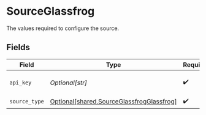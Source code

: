 # SourceGlassfrog

The values required to configure the source.


## Fields

| Field                                                                                            | Type                                                                                             | Required                                                                                         | Description                                                                                      |
| ------------------------------------------------------------------------------------------------ | ------------------------------------------------------------------------------------------------ | ------------------------------------------------------------------------------------------------ | ------------------------------------------------------------------------------------------------ |
| `api_key`                                                                                        | *Optional[str]*                                                                                  | :heavy_check_mark:                                                                               | API key provided by Glassfrog                                                                    |
| `source_type`                                                                                    | [Optional[shared.SourceGlassfrogGlassfrog]](undefined/models/shared/sourceglassfrogglassfrog.md) | :heavy_check_mark:                                                                               | N/A                                                                                              |